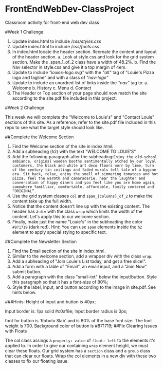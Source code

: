 # FrontEndWebDev-ClassProject
Classroom activity for front-end web dev class

#Week 1 Challenge

1. Update index.html to include _/css/styles.css_
2. Update index.html to include _/css/fonts.css_
3. In index.html locate the header section.  Recreate the content and layout of the header section.
    a. Look at style.css and look for the grid system section.  Make the .span_1_of_2 class have a width of 48.2%.
    b. Find the Nav selector in style.css and give it a top margin of 4em.
4. Update to include _"louies-logo.svg"_ with the _"alt"_ tag of "Louie's Pizza logo and tagline" and with a class of _"nav-logo"_
5. Update to include an unordred list of links inside the _"nav"_ tag to: 
    a. Welcome
    b. History
    c. Menu
    d. Contact
5. The Header or Top section of your page should now match the site according to the site.pdf file included in this project.

#Week 2 Challenge

This week we will complete the "Welcome to Louie's" and "Contact Louie" sections of this site.  As a reference,
refer to the site.pdf file included in this repo to see what the target style should look like.  

##Complete the Welcome Section

1. Find the Welcome section of the site in index.html.
2. Add a subheading (h2) with the text "WELCOME TO LOUIE'S"
3. Add the following paragraph after the subheading:```
    Enjoy the old-school ambiance, original wooden booths sentimentally etched by our loyal customers, the black and white art deco floors worn by time, turn of the century tin ceilings and faded murals tell tale of a bygone era. Sit back, relax, enjoy the smell of simmering tomatoes and hot pizza, feel the warmth and camaraderie, hear the laughter and conversation of happy diners and you feel like you are home again, somewhere familliar, comfortable, affordable, family centered and “ORIGINAL”. ```
5. Use the grid system classes `col` and `span_{columns}_of_2` to make the content take up the full width.  
6. Notice that the content doesn't line up with the existing content.  The header has a `div` with the class `wrap` which limits the width of the content.  Let's apply this to our welcome section.
7. Finally, make just the name "Louie's" in the subheading the color `#871719` (dark red).  Hint:  You can use `span` elements inside the `h2` element to apply special stying to specific text.

##Complete the Newsletter Section

1. Find the Email section of the site in index.html.
2. Similar to the welcome section, add a wrapper div with the class `wrap`.
3. Add a subheading of "Join Louie's List today, and get a free slice!".
4. Add a form with a lable of "Email", an email input, and a "Join Now" submit button.
5. Add a paragraph with the class "small-txt" below the input/button.  Style this paragraph so that it has a font-size of 80%;
6. Style the label, input, and button according to the image in site.pdf.  See hints below.

###Hints:
Height of input and button is 40px;

Input border is: 1px solid #c0af8e;
Input border radius is 3px;

font for button is 'Roboto Slab' and is 80% of the base font size.  The font weight is 700.
Background color of button is #871719;
##Fix Clearing Issues with Floats

The col class assings a `property: value` of `float: left` to the elements it's applied to.
In order to give our containing `wrap` element height, we must clear these floats.
Our grid system has a `section` class and a `group` class that can clear our floats.
Wrap the col elements in a new div with these two classes to fix our floating issue.  

  

